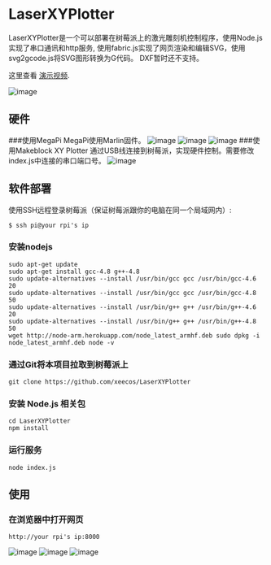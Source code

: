 # LaserXYPlotter
LaserXYPlotter是一个可以部署在树莓派上的激光雕刻机控制程序，使用Node.js实现了串口通讯和http服务, 使用fabric.js实现了网页渲染和编辑SVG，使用svg2gcode.js将SVG图形转换为G代码。 DXF暂时还不支持。 

这里查看 [演示视频](http://v.youku.com/v_show/id_XMTU1MDgyMjg4OA==.html).

![image](https://github.com/xeecos/LaserXYPlotter/raw/master/images/6.jpg)

## 硬件
###使用MegaPi
MegaPi使用Marlin固件。
![image](https://github.com/xeecos/LaserXYPlotter/raw/master/images/5.jpg)
![image](https://github.com/xeecos/LaserXYPlotter/raw/master/images/10.jpg)
![image](https://github.com/xeecos/LaserXYPlotter/raw/master/images/11.jpg)
###使用Makeblock XY Plotter
通过USB线连接到树莓派，实现硬件控制。需要修改index.js中连接的串口端口号。
![image](https://github.com/xeecos/LaserXYPlotter/raw/master/images/9.jpg)

## 软件部署

使用SSH远程登录树莓派（保证树莓派跟你的电脑在同一个局域网内）:

    $ ssh pi@your rpi's ip
    
### 安装nodejs
 ```
 sudo apt-get update
 sudo apt-get install gcc-4.8 g++-4.8
 sudo update-alternatives --install /usr/bin/gcc gcc /usr/bin/gcc-4.6 20
 sudo update-alternatives --install /usr/bin/gcc gcc /usr/bin/gcc-4.8 50
 sudo update-alternatives --install /usr/bin/g++ g++ /usr/bin/g++-4.6 20
 sudo update-alternatives --install /usr/bin/g++ g++ /usr/bin/g++-4.8 50
 wget http://node-arm.herokuapp.com/node_latest_armhf.deb sudo dpkg -i node_latest_armhf.deb node -v
```
### 通过Git将本项目拉取到树莓派上

 `git clone https://github.com/xeecos/LaserXYPlotter`

### 安装 Node.js 相关包

 ```
 cd LaserXYPlotter
 npm install
 ```

### 运行服务

 `node index.js`

## 使用

### 在浏览器中打开网页

 `http://your rpi's ip:8000`

![image](https://github.com/xeecos/LaserXYPlotter/raw/master/images/2.jpg)
![image](https://github.com/xeecos/LaserXYPlotter/raw/master/images/6.jpg)
![image](https://github.com/xeecos/LaserXYPlotter/raw/master/images/4.jpg)

